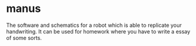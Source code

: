 # manus
The software and schematics for a robot which is able to replicate your handwriting. It can be used for homework where you have to write a essay of some sorts.
